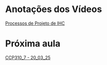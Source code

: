 # Anotações dos Vídeos
[Processos de Projeto de IHC](Processos%20de%20Projeto%20de%20IHC.md)
# Próxima aula
[CCP310_7 - 20_03_25](CCP310_7%20-%2020_03_25.md)